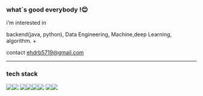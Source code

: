 ### what`s good everybody !😊 


i'm interested in 

backend(java, python), Data Engineering, Machine,deep Learning, algorithm. +

contact ehdrb5719@gmail.com

---------------------------
### tech stack

<img src="https://img.shields.io/badge/python-3776AB?style=for-the-badge&logo=python&logoColor=white"><img src="https://img.shields.io/badge/docker-2496ED?style=for-the-badge&logo=python&logoColor=white">
<img src="https://img.shields.io/badge/Apache Airflow-017CEE?style=for-the-badge&logo=Apache Airflow&logoColor=white"><img src="https://img.shields.io/badge/Apache Kafka-231F20?style=for-the-badge&logo=Apache Kafka&logoColor=white"><img src="https://img.shields.io/badge/Apache Spark-E25A1C?style=for-the-badge&logo=Apache Spark&logoColor=white"><img src="https://img.shields.io/badge/apachehadoop-66CCFF?style=plastic&logo=apachehadoop&logoColor=white"/>
<img src="https://img.shields.io/badge/Mysql-4479A1?style=for-the-badge&logo=Mysql&logoColor=white"><img src="https://img.shields.io/badge/Keras-D00000?style=for-the-badge&logo=Keras&logoColor=white">


